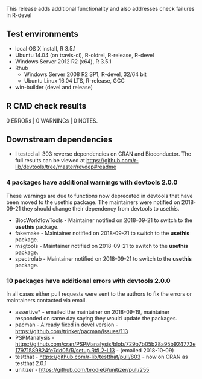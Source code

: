 This release adds additional functionality and also addresses check failures in R-devel

## Test environments

* local OS X install, R 3.5.1
* Ubuntu 14.04 (on travis-ci), R-oldrel, R-release, R-devel
* Windows Server 2012 R2 (x64), R 3.5.1
* Rhub
  * Windows Server 2008 R2 SP1, R-devel, 32/64 bit
  * Ubuntu Linux 16.04 LTS, R-release, GCC
* win-builder (devel and release)

## R CMD check results

0 ERRORs | 0 WARNINGs | 0 NOTES.

## Downstream dependencies

* I tested all 303 reverse dependencies on CRAN and Bioconductor. The full
  results can be viewed at
  https://github.com/r-lib/devtools/tree/master/revdep#readme

### 4 packages have additional warnings with devtools 2.0.0

These warnings are due to functions now deprecated in devtools that have been
moved to the usethis package. The maintainers were notified on 2018-09-21 they
should change their dependency from devtools to usethis.

- BiocWorkflowTools - Maintainer notified on 2018-09-21 to switch to the **usethis** package.
- fakemake  - Maintainer notified on 2018-09-21 to switch to the **usethis** package.
- msgtools  - Maintainer notified on 2018-09-21 to switch to the **usethis** package.
- spectrolab - Maintainer notified on 2018-09-21 to switch to the **usethis** package.

### 10 packages have additional errors with devtools 2.0.0

In all cases either pull requests were sent to the authors to fix the errors or
maintainers contacted via email.

- assertive\* - emailed the maintainer on 2018-09-19, maintainer responded on
  same day saying they would update the packages.
- pacman - Already fixed in devel version - https://github.com/trinker/pacman/issues/113
- PSPManalysis - https://github.com/cran/PSPManalysis/blob/729b7b05b28a95b924773e17971589824fe7dd05/R/setup.R#L2-L13 - (emailed 2018-10-09)
- testthat - https://github.com/r-lib/testthat/pull/803 - now on CRAN as testthat 2.0.1
- unitizer - https://github.com/brodieG/unitizer/pull/255
